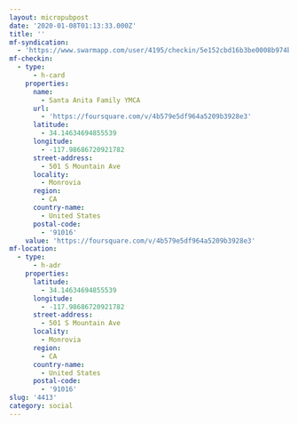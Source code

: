 ```yaml
---
layout: micropubpost
date: '2020-01-08T01:13:33.000Z'
title: ''
mf-syndication:
  - 'https://www.swarmapp.com/user/4195/checkin/5e152cbd16b3be0008b974bc'
mf-checkin:
  - type:
      - h-card
    properties:
      name:
        - Santa Anita Family YMCA
      url:
        - 'https://foursquare.com/v/4b579e5df964a5209b3928e3'
      latitude:
        - 34.14634694855539
      longitude:
        - -117.98686720921782
      street-address:
        - 501 S Mountain Ave
      locality:
        - Monrovia
      region:
        - CA
      country-name:
        - United States
      postal-code:
        - '91016'
    value: 'https://foursquare.com/v/4b579e5df964a5209b3928e3'
mf-location:
  - type:
      - h-adr
    properties:
      latitude:
        - 34.14634694855539
      longitude:
        - -117.98686720921782
      street-address:
        - 501 S Mountain Ave
      locality:
        - Monrovia
      region:
        - CA
      country-name:
        - United States
      postal-code:
        - '91016'
slug: '4413'
category: social
---
```

